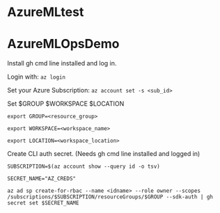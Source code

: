 # AzureMLtest

# AzureMLOpsDemo

Install gh cmd line installed and log in.

Login with: `az login` 

Set your Azure Subscription: `az account set -s <sub_id>`

Set $GROUP $WORKSPACE $LOCATION

```
export GROUP=<resource_group>

export WORKSPACE=<workspace_name>

export LOCATION=<workspace_location>

```

Create CLI auth secret. (Needs gh cmd line installed and logged in)
```
SUBSCRIPTION=$(az account show --query id -o tsv)

SECRET_NAME="AZ_CREDS"

az ad sp create-for-rbac --name <idname> --role owner --scopes /subscriptions/$SUBSCRIPTION/resourceGroups/$GROUP --sdk-auth | gh secret set $SECRET_NAME

```





